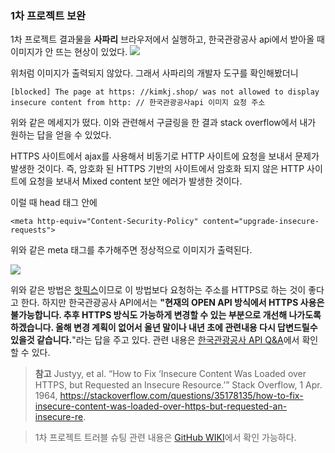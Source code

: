 ### 1차 프로젝트 보완

1차 프로젝트 결과물을 **사파리** 브라우저에서 실행하고, 한국관광공사 api에서 받아올 때 이미지가 안 뜨는 현상이 있었다.
![](https://images.velog.io/images/rudwnd33/post/b1de99f2-9b4e-46e5-be7f-2d16caa1ba60/%E1%84%89%E1%85%B3%E1%84%8F%E1%85%B3%E1%84%85%E1%85%B5%E1%86%AB%E1%84%89%E1%85%A3%E1%86%BA%202021-10-04%20%E1%84%8B%E1%85%A9%E1%84%92%E1%85%AE%205.08.33.png)

위처럼 이미지가 출력되지 않았다. 그래서 사파리의 개발자 도구를 확인해봤더니
```
[blocked] The page at https: //kimkj.shop/ was not allowed to display insecure content from http: // 한국관광공사api 이미지 요청 주소
```
위와 같은 메세지가 떴다. 이와 관련해서 구글링을 한 결과 stack overflow에서 내가 원하는 답을 얻을 수 있었다. 

HTTPS 사이트에서 ajax를 사용해서 비동기로 HTTP 사이트에 요청을 보내서 문제가 발생한 것이다. 즉, 암호화 된 HTTPS 기반의 사이트에서 암호화 되지 않은 HTTP 사이트에 요청을 보내서 Mixed content 보안 에러가 발생한 것이다.

이럴 때 head 태그 안에
```
<meta http-equiv="Content-Security-Policy" content="upgrade-insecure-requests">
```
위와 같은 meta 태그를 추가해주면 정상적으로 이미지가 출력된다.

![](https://images.velog.io/images/rudwnd33/post/0771dc7e-3f0b-4ac6-afa7-d205146e0357/%E1%84%89%E1%85%B3%E1%84%8F%E1%85%B3%E1%84%85%E1%85%B5%E1%86%AB%E1%84%89%E1%85%A3%E1%86%BA%202021-10-04%20%E1%84%8B%E1%85%A9%E1%84%92%E1%85%AE%205.09.30.png)

위와 같은 방법은 [핫픽스](https://ko.wikipedia.org/wiki/%ED%95%AB%ED%94%BD%EC%8A%A4)이므로 이 방법보다 요청하는 주소를 HTTPS로 하는 것이 좋다고 한다.
하지만 한국관광공사 API에서는 **"현재의 OPEN API 방식에서 HTTPS 사용은 불가능합니다. 추후 HTTPS 방식도 가능하게 변경할 수 있는 부분으로 개선해 나가도록 하겠습니다. 올해 변경 계획이 없어서 올년 말이나
내년 초에 관련내용 다시 답변드릴수 있을것 같습니다.**"라는 답을 주고 있다. 관련 내용은 [한국관광공사 API Q&A](https://api.visitkorea.or.kr/customer/qnaView.do?pageNo=1&qnaNo=1067)에서 확인할 수 있다.

> **참고**
Justyy, et al. “How to Fix ‘Insecure Content Was Loaded over HTTPS, but Requested an Insecure Resource.’” Stack Overflow, 1 Apr. 1964,
https://stackoverflow.com/questions/35178135/how-to-fix-insecure-content-was-loaded-over-https-but-requested-an-insecure-re. 

> 1차 프로젝트 트러블 슈팅 관련 내용은 [GitHub WIKI](https://github.com/97kim/myTrip/wiki/4.-%ED%8A%B8%EB%9F%AC%EB%B8%94%EC%8A%88%ED%8C%85)에서 확인 가능하다.